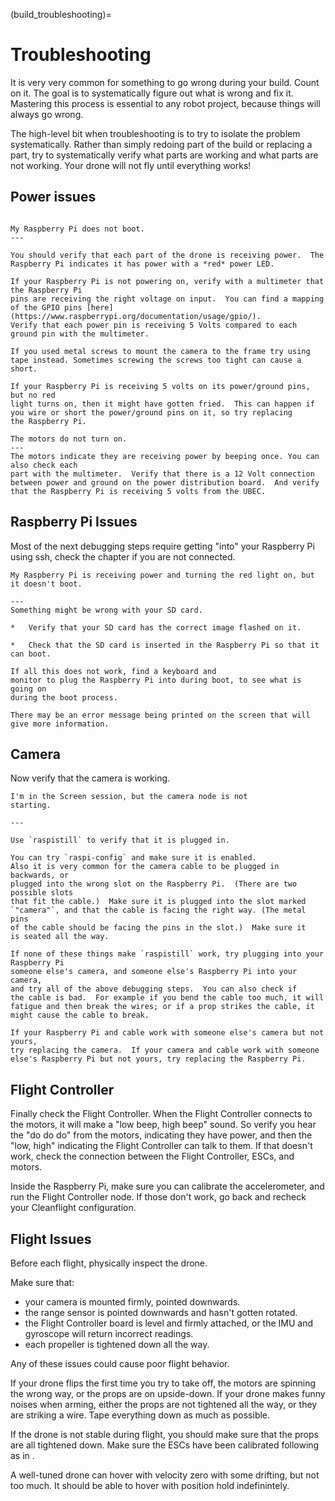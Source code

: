 (build_troubleshooting)=

# Troubleshooting
It is very very common for something to go wrong during your build.
Count on it.  The goal is to systematically figure out what is wrong
and fix it.  Mastering this process is essential to any robot project,
because things will always go wrong.

The high-level bit when troubleshooting is to try to isolate the
problem systematically.  Rather than simply redoing part of the build
or replacing a part, try to systematically verify what parts are
working and what parts are not working.  Your drone will not fly until
everything works!

## Power issues

```{trouble}

My Raspberry Pi does not boot.
---

You should verify that each part of the drone is receiving power.  The
Raspberry Pi indicates it has power with a *red* power LED.

If your Raspberry Pi is not powering on, verify with a multimeter that the Raspberry Pi
pins are receiving the right voltage on input.  You can find a mapping
of the GPIO pins [here](https://www.raspberrypi.org/documentation/usage/gpio/).
Verify that each power pin is receiving 5 Volts compared to each ground pin with the multimeter.

If you used metal screws to mount the camera to the frame try using tape instead. Sometimes screwing the screws too tight can cause a short.
 
If your Raspberry Pi is receiving 5 volts on its power/ground pins, but no red
light turns on, then it might have gotten fried.  This can happen if
you wire or short the power/ground pins on it, so try replacing
the Raspberry Pi.
```

```{trouble}
The motors do not turn on.
---
The motors indicate they are receiving power by beeping once. You can also check each
part with the multimeter.  Verify that there is a 12 Volt connection
between power and ground on the power distribution board.  And verify
that the Raspberry Pi is receiving 5 volts from the UBEC.  
```

## Raspberry Pi Issues

Most of the next debugging steps require getting "into" your Raspberry Pi using ssh,
 check the [](first_connection) chapter if you are not connected.

```{trouble}
My Raspberry Pi is receiving power and turning the red light on, but it doesn't boot.

---
Something might be wrong with your SD card.

*   Verify that your SD card has the correct image flashed on it.

*   Check that the SD card is inserted in the Raspberry Pi so that it can boot.

If all this does not work, find a keyboard and
monitor to plug the Raspberry Pi into during boot, to see what is going on
during the boot process.

There may be an error message being printed on the screen that will give more information.
```
## Camera
Now verify that the camera is working. 

```{trouble}
I'm in the Screen session, but the camera node is not
starting.

---

Use `raspistill` to verify that it is plugged in.

You can try `raspi-config` and make sure it is enabled.
Also it is very common for the camera cable to be plugged in backwards, or
plugged into the wrong slot on the Raspberry Pi.  (There are two possible slots
that fit the cable.)  Make sure it is plugged into the slot marked
`"camera"`, and that the cable is facing the right way. (The metal pins
of the cable should be facing the pins in the slot.)  Make sure it
is seated all the way.

If none of these things make `raspistill` work, try plugging into your Raspberry Pi 
someone else's camera, and someone else's Raspberry Pi into your camera,
and try all of the above debugging steps.  You can also check if
the cable is bad.  For example if you bend the cable too much, it will
fatigue and then break the wires; or if a prop strikes the cable, it
might cause the cable to break.

If your Raspberry Pi and cable work with someone else's camera but not yours,
try replacing the camera.  If your camera and cable work with someone
else's Raspberry Pi but not yours, try replacing the Raspberry Pi.
```
## Flight Controller

Finally check the Flight Controller.  When the Flight Controller
connects to the motors, it will make a "low beep, high beep" sound.
So verify you hear the "do do do" from the motors, indicating they
have power, and then the "low, high" indicating the Flight Controller
can talk to them. If that doesn't work, check the connection between
the Flight Controller, ESCs, and motors.

Inside the Raspberry Pi, make sure you can calibrate the accelerometer, and run
the Flight Controller node.  If those don't work, go back and recheck
your Cleanflight configuration.

## Flight Issues

Before each flight, physically inspect the drone.

Make sure that:

* your camera is mounted firmly, pointed downwards.
* the range sensor is pointed downwards and hasn't gotten rotated.
* the Flight Controller board is level and firmly attached, or the IMU and gyroscope will return incorrect readings.
* each propeller is tightened down all the way.

Any of these issues could cause poor flight behavior.

If your drone flips the first time you try to take off, the motors are
spinning the wrong way, or the props are on upside-down.  If your
drone makes funny noises when arming, either the props are not
tightened all the way, or they are striking a wire.  Tape everything
down as much as possible.

If the drone is not stable during flight, you should make sure that
the props are all tightened down.  Make sure the ESCs have been
calibrated following as in [](esc_calibration).

A well-tuned drone can hover with velocity zero with some drifting,
but not too much.  It should be able to hover with position
hold indefinintely.

